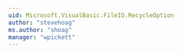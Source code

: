 ```yaml
---
uid: Microsoft.VisualBasic.FileIO.RecycleOption
author: "stevehoag"
ms.author: "shoag"
manager: "wpickett"
---
```

